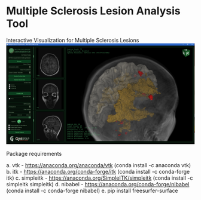 # Multiple Sclerosis Lesion Analysis Tool
 Interactive Visualization for Multiple Sclerosis Lesions
![Main App](screenshots/screenshotMain.png)

Package requirements

a. vtk - https://anaconda.org/anaconda/vtk    (conda install -c anaconda vtk)
b. itk - https://anaconda.org/conda-forge/itk  (conda install -c conda-forge itk)
c. simpleitk - https://anaconda.org/SimpleITK/simpleitk  (conda install -c simpleitk simpleitk)
d. nibabel - https://anaconda.org/conda-forge/nibabel  (conda install -c conda-forge nibabel)
e. pip install freesurfer-surface
